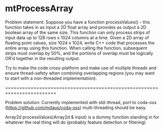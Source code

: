 # mtProcessArray

Problem statement: 
Suppose you have a function processValues() - this function takes in as input a 2D float array and provides as output a 2D boolean array of the same size.  This function can only process strips of input data up to 128 rows x 1024 columns at a time.  Given a 2D array of floating point values, size 1024 x 1024, write C++ code that processes the entire array using this function.  When calling the function, subsequent strips must overlap by 50%, and the portions of overlap must be logically OR'd together in the resulting output.

Try to make the code cross-platform and make use of multiple threads and ensure thread-safety when combining overlapping regions (you may want to start with a non-threaded implementation).

========================================================================

Problem solution:
Currently implemented with std::thread, port to coda-oss (https://github.com/mdaus/coda-oss) multi-threading should be easy.

Array2d<bool> processValues(Array2d<float> & input) is a dummy function standing in for whatever the real thing will do (probably feature detection or filtering)
